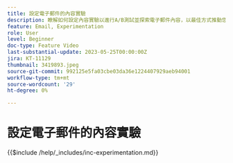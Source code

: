 ```yaml
---
title: 設定電子郵件的內容實驗
description: 瞭解如何設定內容實驗以進行A/B測試並探索電子郵件內容，以最佳方式推動您的業務目標。
feature: Email, Experimentation
role: User
level: Beginner
doc-type: Feature Video
last-substantial-update: 2023-05-25T00:00:00Z
jira: KT-11129
thumbnail: 3419893.jpeg
source-git-commit: 992125e5fa03cbe03da36e1224407929aeb94001
workflow-type: tm+mt
source-wordcount: '29'
ht-degree: 0%

---
```



# 設定電子郵件的內容實驗

{{$include /help/_includes/inc-experimentation.md}}
